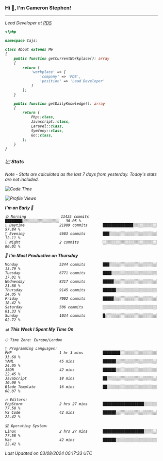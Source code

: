 ### Hi 👋, I'm Cameron Stephen!
<hr>
<p><em>Lead Developer at <a href="https://prindatasolutions.co.uk">PDS</a></p>


```php
<?php

namespace Cajs;

class About extends Me
{
    public function getCurrentWorkplace(): array
    {
        return [
            'workplace' => [
                'company' => 'PDS',
                'position' => 'Lead Developer'
            ]
        ];
    }

    public function getDailyKnowledge(): array
    {
        return [
            Php::class,
            Javascript::class,
            Laravel::class,
            Symfony::class,
            Go::class,
        ];
    }
}
```

### 📈 Stats
<p><em>Note - Stats are calculated as the last 7 days from yesterday. Today's stats are not included.</em></p>


<!--START_SECTION:waka-->
![Code Time](http://img.shields.io/badge/Code%20Time-3%2C888%20hrs%2044%20mins-blue)

![Profile Views](http://img.shields.io/badge/Profile%20Views-0-blue)

**I'm an Early 🐤** 

```text
🌞 Morning                11425 commits       ████████░░░░░░░░░░░░░░░░░   30.05 % 
🌆 Daytime                21989 commits       ██████████████░░░░░░░░░░░   57.84 % 
🌃 Evening                4603 commits        ███░░░░░░░░░░░░░░░░░░░░░░   12.11 % 
🌙 Night                  2 commits           ░░░░░░░░░░░░░░░░░░░░░░░░░   00.01 % 
```
📅 **I'm Most Productive on Thursday** 

```text
Monday                   5244 commits        ███░░░░░░░░░░░░░░░░░░░░░░   13.79 % 
Tuesday                  6771 commits        ████░░░░░░░░░░░░░░░░░░░░░   17.81 % 
Wednesday                8317 commits        █████░░░░░░░░░░░░░░░░░░░░   21.88 % 
Thursday                 9145 commits        ██████░░░░░░░░░░░░░░░░░░░   24.05 % 
Friday                   7002 commits        █████░░░░░░░░░░░░░░░░░░░░   18.42 % 
Saturday                 506 commits         ░░░░░░░░░░░░░░░░░░░░░░░░░   01.33 % 
Sunday                   1034 commits        █░░░░░░░░░░░░░░░░░░░░░░░░   02.72 % 
```


📊 **This Week I Spent My Time On** 

```text
🕑︎ Time Zone: Europe/London

💬 Programming Languages: 
PHP                      1 hr 3 mins         ████████░░░░░░░░░░░░░░░░░   33.68 % 
YAML                     45 mins             ██████░░░░░░░░░░░░░░░░░░░   24.05 % 
JSON                     42 mins             ██████░░░░░░░░░░░░░░░░░░░   22.45 % 
JavaScript               18 mins             ██░░░░░░░░░░░░░░░░░░░░░░░   10.00 % 
Blade Template           16 mins             ██░░░░░░░░░░░░░░░░░░░░░░░   08.87 % 

🔥 Editors: 
PhpStorm                 2 hrs 27 mins       ███████████████████░░░░░░   77.58 % 
VS Code                  42 mins             ██████░░░░░░░░░░░░░░░░░░░   22.42 % 

💻 Operating System: 
Linux                    2 hrs 27 mins       ███████████████████░░░░░░   77.58 % 
Mac                      42 mins             ██████░░░░░░░░░░░░░░░░░░░   22.42 % 
```


 Last Updated on 03/08/2024 00:17:33 UTC
<!--END_SECTION:waka-->
